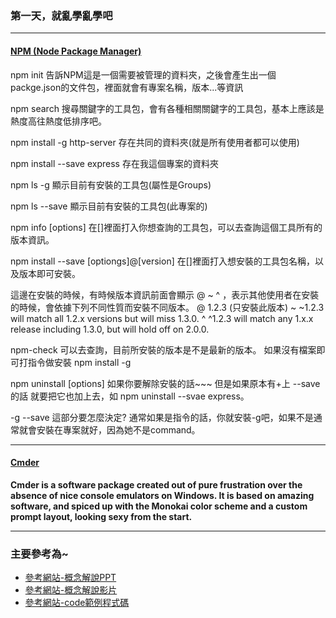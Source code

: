 ### 第一天，就亂學亂學吧
----

#### [NPM (Node Package Manager)](https://www.npmjs.com/)

npm init
告訴NPM這是一個需要被管理的資料夾，之後會產生出一個packge.json的文件包，裡面就會有專案名稱，版本...等資訊

npm search <description>
搜尋關鍵字的工具包，會有各種相關關鍵字的工具包，基本上應該是熱度高往熱度低排序吧。

npm install -g http-server
存在共同的資料夾(就是所有使用者都可以使用)

npm install --save express
存在我這個專案的資料夾

npm ls -g
顯示目前有安裝的工具包(屬性是Groups)

npm ls --save
顯示目前有安裝的工具包(此專案的)

npm info [options]
在[]裡面打入你想查詢的工具包，可以去查詢這個工具所有的版本資訊。

npm install --save [optiongs]@[version]
在[]裡面打入想安裝的工具包名稱，以及版本即可安裝。

這邊在安裝的時候，有時候版本資訊前面會顯示 @ ~ ^ ，表示其他使用者在安裝的時候，會依據下列不同性質而安裝不同版本。
@ 1.2.3 (只安裝此版本)
~ ~1.2.3 will match all 1.2.x versions but will miss 1.3.0. 
^ ^1.2.3 will match any 1.x.x release including 1.3.0, but will hold off on 2.0.0.

npm-check
可以去查詢，目前所安裝的版本是不是最新的版本。
如果沒有檔案即可打指令做安裝 npm install -g 

npm uninstall [options]
如果你要解除安裝的話~~~ 但是如果原本有+上 --save的話 就要把它也加上去，如 npm uninstall --svae express。

-g --save 這部分要怎麼決定?
通常如果是指令的話，你就安裝-g吧，如果不是通常就會安裝在專案就好，因為她不是command。

----
#### [Cmder](http://cmder.net/)

**Cmder is a software package created out of pure frustration over the absence of nice console emulators on Windows. It is based on amazing software, and spiced up with the Monokai color scheme and a custom prompt layout, looking sexy from the start.**

----
### 主要參考為~

+ [參考網站-概念解說PPT](https://hackmd.io/p/HJLDexl9x#/)
+ [參考網站-概念解說影片](https://www.youtube.com/watch?v=5bnABCa1qEs)
+ [參考網站-code範例程式碼](https://github.com/chnbohwr/nodejs_tut)






